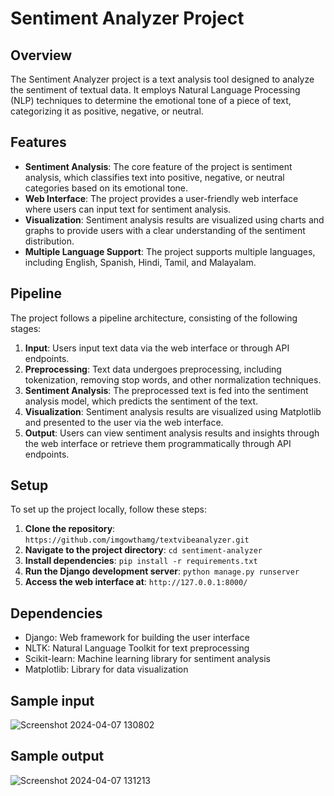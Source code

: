 # Sentiment Analyzer Project

## Overview
The Sentiment Analyzer project is a text analysis tool designed to analyze the sentiment of textual data. It employs Natural Language Processing (NLP) techniques to determine the emotional tone of a piece of text, categorizing it as positive, negative, or neutral.

## Features
- **Sentiment Analysis**: The core feature of the project is sentiment analysis, which classifies text into positive, negative, or neutral categories based on its emotional tone.
- **Web Interface**: The project provides a user-friendly web interface where users can input text for sentiment analysis.
- **Visualization**: Sentiment analysis results are visualized using charts and graphs to provide users with a clear understanding of the sentiment distribution.
- **Multiple Language Support**: The project supports multiple languages, including English, Spanish, Hindi, Tamil, and Malayalam.

## Pipeline
The project follows a pipeline architecture, consisting of the following stages:

1. **Input**: Users input text data via the web interface or through API endpoints.
2. **Preprocessing**: Text data undergoes preprocessing, including tokenization, removing stop words, and other normalization techniques.
3. **Sentiment Analysis**: The preprocessed text is fed into the sentiment analysis model, which predicts the sentiment of the text.
4. **Visualization**: Sentiment analysis results are visualized using Matplotlib and presented to the user via the web interface.
5. **Output**: Users can view sentiment analysis results and insights through the web interface or retrieve them programmatically through API endpoints.

## Setup
To set up the project locally, follow these steps:

1. **Clone the repository**: `https://github.com/imgowthamg/textvibeanalyzer.git`
2. **Navigate to the project directory**: `cd sentiment-analyzer`
3. **Install dependencies**: `pip install -r requirements.txt`
4. **Run the Django development server**: `python manage.py runserver`
5. **Access the web interface at**: `http://127.0.0.1:8000/`

## Dependencies
- Django: Web framework for building the user interface
- NLTK: Natural Language Toolkit for text preprocessing
- Scikit-learn: Machine learning library for sentiment analysis
- Matplotlib: Library for data visualization

## Sample input
  ![Screenshot 2024-04-07 130802](https://github.com/imgowthamg/textvibeanalyzer/assets/119653141/50d55d84-7a6a-48ef-af64-3d2269f4b80e)


## Sample output
![Screenshot 2024-04-07 131213](https://github.com/imgowthamg/textvibeanalyzer/assets/119653141/a4529bfb-957f-46b5-865e-5cef62873bce)




